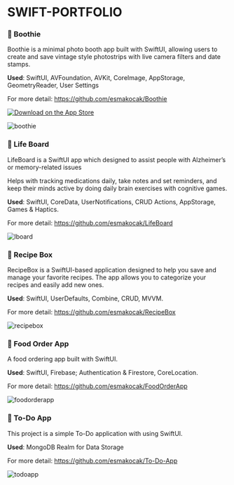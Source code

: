 # SWIFT-PORTFOLIO

### 📸 Boothie 
Boothie is a minimal photo booth app built with SwiftUI, allowing users to create and save vintage style photostrips with live camera filters and date stamps. 

**Used**: SwiftUI, AVFoundation, AVKit, CoreImage, AppStorage, GeometryReader, User Settings

For more detail: https://github.com/esmakocak/Boothie

[![Download on the App Store](https://developer.apple.com/assets/elements/badges/download-on-the-app-store.svg)](https://apps.apple.com/app/id6744557942?platform=iphone)


![boothie](https://github.com/user-attachments/assets/97ac9db5-8444-455a-82c2-019013c6f336)



### 🧠 Life Board 
LifeBoard is a SwiftUI app which designed to assist people with Alzheimer’s or memory-related issues

Helps with tracking medications daily, take notes and set
reminders, and keep their minds active by doing daily brain exercises with cognitive games.

**Used**: SwiftUI, CoreData, UserNotifications, CRUD Actions, AppStorage, Games & Haptics.

For more detail: https://github.com/esmakocak/LifeBoard

![lboard](https://github.com/user-attachments/assets/4596526e-ab83-445e-ba63-b4068e06df1e)



### 🍜 Recipe Box
RecipeBox is a SwiftUI-based application designed to help you save and manage your favorite recipes. The app allows you to categorize your recipes and easily add new ones.

**Used**: SwiftUI, UserDefaults, Combine, CRUD, MVVM.

For more detail: https://github.com/esmakocak/RecipeBox

![recipebox](https://github.com/user-attachments/assets/9d7f7884-26d2-4ad5-8b9e-79f472f36fab)


### 🍔 Food Order App
A food ordering app built with SwiftUI. 

**Used**: SwiftUI, Firebase; Authentication & Firestore, CoreLocation.

For more detail: https://github.com/esmakocak/FoodOrderApp

![foodorderapp](https://github.com/user-attachments/assets/fa2af8c6-c790-4bb9-9ef3-e25f09c19b64)


### 📝 To-Do App
This project is a simple To-Do application with using SwiftUI.

**Used**: MongoDB Realm for Data Storage

For more detail: https://github.com/esmakocak/To-Do-App

![todoapp](https://github.com/user-attachments/assets/e51c4f8e-1d24-4585-ada1-749bfc5e6cf7)

